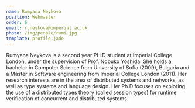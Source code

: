 ```yaml
---
name: Rumyana Neykova
position: Webmaster
order: 6
email: r.neykova@imperial.ac.uk
photo: /img/people/rumi.jpg
template: profile.jade
---
```

Rumyana Neykova is a second year PH.D student at Imperial College
London, under the supervision of Prof. Nobuko Yoshida. She holds a
bachelor in Computer Science from University of Sofia (2009), Bulgaria
and a Master in Software engineering from Imperial College London
(2011).  Her research interests are in the area of distributed systems
and networks, as well as type systems and language design. Her Ph.D
focuses on exploring the use of a distributed types theory (called
session types) for runtime verification of concurrent and
distributed systems. 

